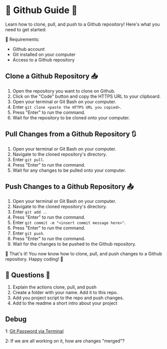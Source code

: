 # 🚀 Github Guide 🤖

Learn how to clone, pull, and push to a Github repository! Here's what you need to get started: 

🔧 Requirements: 
- Github account
- Git installed on your computer
- Access to a Github repository

## Clone a Github Repository 📥

1. Open the repository you want to clone on Github.
2. Click on the "Code" button and copy the HTTPS URL to your clipboard.
3. Open your terminal or Git Bash on your computer.
4. Enter `git clone <paste the HTTPS URL you copied>`.
5. Press "Enter" to run the command.
6. Wait for the repository to be cloned onto your computer.

## Pull Changes from a Github Repository 🔃

1. Open your terminal or Git Bash on your computer.
2. Navigate to the cloned repository's directory.
3. Enter `git pull`.
4. Press "Enter" to run the command.
5. Wait for any changes to be pulled onto your computer.

## Push Changes to a Github Repository 📤

1. Open your terminal or Git Bash on your computer.
2. Navigate to the cloned repository's directory.
3. Enter `git add .`.
4. Press "Enter" to run the command.
5. Enter `git commit -m "<insert commit message here>"`.
6. Press "Enter" to run the command.
7. Enter `git push`.
8. Press "Enter" to run the command.
9. Wait for the changes to be pushed to the Github repository.

🎉 That's it! You now know how to clone, pull, and push changes to a Github repository. Happy coding! 🎉

## 🤖 Questions 🤖

1. Explain the actions clone, pull, and push
2. Create a folder with your name. Add it to this repo.
3. Add you project script to the repo and push changes.
4. Add to the readme a short intro about your project

## Debug

1: [Git Password via Terminal](https://docs.github.com/en/authentication/keeping-your-account-and-data-secure/creating-a-personal-access-token)

2: If we are all working on it, how are changes "merged"?
